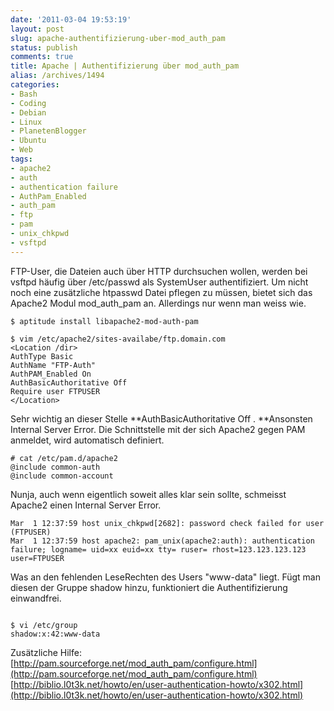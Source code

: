 ```yaml
---
date: '2011-03-04 19:53:19'
layout: post
slug: apache-authentifizierung-uber-mod_auth_pam
status: publish
comments: true
title: Apache | Authentifizierung über mod_auth_pam
alias: /archives/1494
categories:
- Bash
- Coding
- Debian
- Linux
- PlanetenBlogger
- Ubuntu
- Web
tags:
- apache2
- auth
- authentication failure
- AuthPam_Enabled
- auth_pam
- ftp
- pam
- unix_chkpwd
- vsftpd
---
```


FTP-User, die Dateien auch über HTTP durchsuchen wollen, werden bei vsftpd häufig über /etc/passwd als SystemUser authentifiziert. Um nicht noch eine zusätzliche htpasswd Datei pflegen zu müssen, bietet sich das Apache2 Modul mod_auth_pam an. Allerdings nur wenn man weiss wie.

```
$ aptitude install libapache2-mod-auth-pam
```


```
$ vim /etc/apache2/sites-availabe/ftp.domain.com
<Location /dir>
AuthType Basic
AuthName "FTP-Auth"
AuthPAM_Enabled On
AuthBasicAuthoritative Off
Require user FTPUSER
</Location>
```


Sehr wichtig an dieser Stelle **AuthBasicAuthoritative Off . **Ansonsten Internal Server Error. Die Schnittstelle mit der sich Apache2 gegen PAM anmeldet, wird automatisch definiert.

```
# cat /etc/pam.d/apache2
@include common-auth
@include common-account
```


Nunja, auch wenn eigentlich soweit alles klar sein sollte, schmeisst Apache2 einen Internal Server Error.

```
Mar  1 12:37:59 host unix_chkpwd[2682]: password check failed for user (FTPUSER)
Mar  1 12:37:59 host apache2: pam_unix(apache2:auth): authentication  failure; logname= uid=xx euid=xx tty= ruser= rhost=123.123.123.123   user=FTPUSER
```


Was an den fehlenden LeseRechten des Users "www-data" liegt. Fügt man diesen der Gruppe shadow hinzu, funktioniert die Authentifizierung einwandfrei.

```

$ vi /etc/group
shadow:x:42:www-data
```


Zusätzliche Hilfe:
[http://pam.sourceforge.net/mod_auth_pam/configure.html](http://pam.sourceforge.net/mod_auth_pam/configure.html)
[http://biblio.l0t3k.net/howto/en/user-authentication-howto/x302.html](http://biblio.l0t3k.net/howto/en/user-authentication-howto/x302.html)

